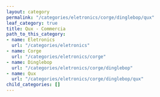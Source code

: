 ```yaml
---
layout: category
permalink: "/categories/eletronics/corge/dinglebop/qux"
leaf_category: true
title: Qux - Commercia
path_to_this_category:
- name: Eletronics
  url: "/categories/eletronics"
- name: Corge
  url: "/categories/eletronics/corge"
- name: Dinglebop
  url: "/categories/eletronics/corge/dinglebop"
- name: Qux
  url: "/categories/eletronics/corge/dinglebop/qux"
child_categories: []
---
```

